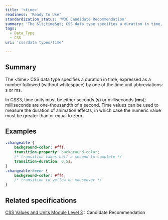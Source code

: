 ```yaml
---
title: '<time>'
readiness: 'Ready to Use'
standardization_status: 'W3C Candidate Recommendation'
summary: 'The &lt;time&gt; CSS data type specifies a duration in time, expressed as a number followed (without whitespace) by one of the time unit abbreviations: s or ms.'
tags:
  - Data_Type
  - CSS
uri: 'css/data types/time'

---
```

## Summary

The &lt;time&gt; CSS data type specifies a duration in time, expressed as a number followed (without whitespace) by one of the time unit abbreviations: s or ms.

 In CSS3, time units must be either seconds (**s**) or milliseconds (**ms**); milliseconds are one-thousandth of a second. Time values can be used to measure the duration of animation effects, in which case the numeric value must be greater than or equal to zero.

## Examples

``` css
.changeable {
    background-color: #fff;
    transition-property: background-color;
    /* transition takes half a second to complete */
    transition-duration: 0.5s;
}
.changeable:hover {
    background-color: #ff4;
    /* transition to yellow on mouseover */
}
```

## Related specifications

[CSS Values and Units Module Level 3](http://www.w3.org/TR/css3-values/)
:   Candidate Recommendation
